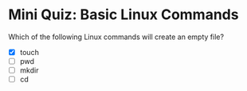 # Mini Quiz: Basic Linux Commands

Which of the following Linux commands will create an empty file?
- [x] touch
- [ ] pwd
- [ ] mkdir
- [ ] cd
